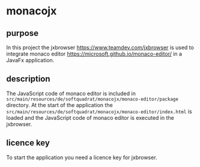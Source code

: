 # monacojx
## purpose 
In this project the jxbrowser https://www.teamdev.com/jxbrowser is used to integrate monaco editor https://microsoft.github.io/monaco-editor/ 
in a JavaFx application.

## description
The JavaScript code of monaco editor is included in <code>src/main/resources/de/softquadrat/monacojx/monaco-editor/package</code> directory. 
At the start of the application the <code>src/main/resources/de/softquadrat/monacojx/monaco-editor/index.html</code> is loaded
and the JavaScript code of monaco editor is executed in the jxbrowser.

## licence key
To start the application you need a licence key for jxbrowser. 
